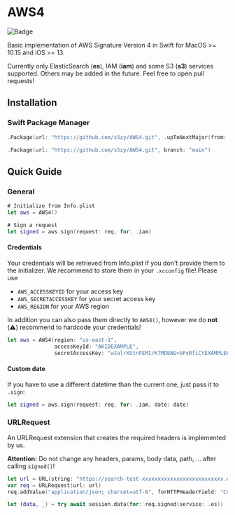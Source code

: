 # AWS4

![Badge](https://github.com/s5zy/AWS4/actions/workflows/build.yml/badge.svg)

Basic implementation of AWS Signature Version 4 in Swift for MacOS >= 10.15 and iOS >= 13.

Currently only ElasticSearch (**es**), IAM (**iam**) and some S3 (**s3**) services supported. 
Others may be added in the future. Feel free to open pull requests!

## Installation

### Swift Package Manager

```swift
.Package(url: "https://github.com/s5zy/AWS4.git", .upToNextMajor(from: "1.0.0"))
```

```swift
.Package(url: "https://github.com/s5zy/AWS4.git", branch: "main")
```

## Quick Guide

### General

```swift
# Initialize from Info.plist
let aws = AWS4()

# Sign a request
let signed = aws.sign(request: req, for: .iam)
```

#### Credentials

Your credentials will be retrieved from Info.plist if you don't provide them to the
initializer. We recommend to store them in your `.xcconfig` file! Please use

- `AWS_ACCESSKEYID` for your access key
- `AWS_SECRETACCESSKEY` for your secret access key
- `AWS_REGION` for your AWS region

In addition you can also pass them directly to `AWS4()`, however we do **not** (⚠️) recommend
to hardcode your credentials!

```swift
let aws = AWS4(region: "us-east-1",
               accessKeyId: "AKIDEXAMPLE",
               secretAccessKey: "wJalrXUtnFEMI/K7MDENG+bPxRfiCYEXAMPLEKEY")
```

#### Custom date

If you have to use a different datetime than the current one, just pass it to `.sign`:

```swift
let signed = aws.sign(request: req, for: .iam, date: date)
```

### URLRequest

An URLRequest extension that creates the required headers is implemented by us.

**Attention:** Do not change any headers, params, body data, path, ... after calling `signed()`!

```swift
let url = URL(string: "https://search-test-xxxxxxxxxxxxxxxxxxxxxxxxxx.eu-central-1.es.amazonaws.com")!
var req = URLRequest(url: url)
req.addValue("application/json; charset=utf-8", forHTTPHeaderField: "Content-Type")

let (data, _) = try await session.data(for: req.signed(service: .es))
```
